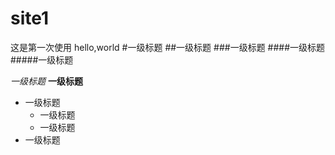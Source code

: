 # site1
这是第一次使用
hello,world
#一级标题
##一级标题
###一级标题
####一级标题
#####一级标题

*一级标题*
**一级标题**

+ 一级标题
    - 一级标题
    - 一级标题
+ 一级标题

